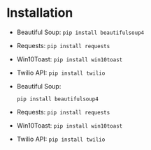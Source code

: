 # Installation
- Beautiful Soup: ``` pip install beautifulsoup4 ```
- Requests: ``` pip install requests ```
- Win10Toast: ``` pip install win10toast ```
- Twilio API: ``` pip install twilio ```
- Beautiful Soup: 

    ``` pip install beautifulsoup4 ```
- Requests: 
    ``` pip install requests ```
- Win10Toast: 
    ``` pip install win10toast ```
- Twilio API: 
    ``` pip install twilio ```
